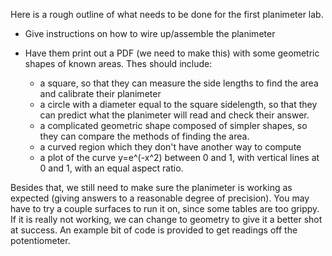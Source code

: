 Here is a rough outline of what needs to be done for the first planimeter lab.

- Give instructions on how to wire up/assemble the planimeter

- Have them print out a PDF (we need to make this) with some geometric shapes of known areas. Thes should include:

	- a square, so that they can measure the side lengths to find the area and calibrate their planimeter
	- a circle with a diameter equal to the square sidelength, so that they can predict what the planimeter will read and check their answer.
	- a complicated geometric shape composed of simpler shapes, so they can compare the methods of finding the area.
	- a curved region which they don't have another way to compute
	- a plot of the curve y=e^(-x^2) between 0 and 1, with vertical lines at 0 and 1, with an equal aspect ratio.
	
Besides that, we still need to make sure the planimeter is working as expected (giving answers to a reasonable degree of precision). You may have to try a couple surfaces to run it on, since some tables are too grippy. If it is really not working, we can change to geometry to give it a better shot at success. An example bit of code is provided to get readings off the potentiometer.